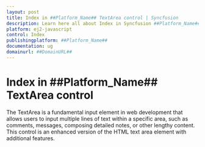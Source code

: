```yaml
---
layout: post
title: Index in ##Platform_Name## TextArea control | Syncfusion
description: Learn here all about Index in Syncfusion ##Platform_Name## TextArea control of Syncfusion Essential JS 2 and more.
platform: ej2-javascript
control: Index 
publishingplatform: ##Platform_Name##
documentation: ug
domainurl: ##DomainURL##
---
```


# Index in ##Platform_Name## TextArea control

The TextArea is a fundamental input element in web development that allows users to input multiple lines of text within a specific area, such as comments, messages, composing detailed notes, or other lengthy content. This control is an enhanced version of the HTML text area element with additional features.